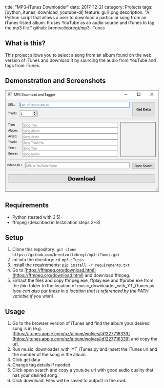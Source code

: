 title: "MP3-iTunes Downloader"
date: 2017-12-21
category: Projects
tags: [python, itunes, download, youtube-dl]
feature: gui1.png
description: "A Python script that allows a user to download a particular song from an iTunes-listed album. It uses YouTube as an audio source and iTunes to tag the mp3 file."
github: brentvollebregt/mp3-iTunes

## What is this?
This project allows you to select a song from an album found on the web version of iTunes and download it by sourcing the audio from YouTube and tags from iTunes.

## Demonstration and Screenshots
![GUI example](/posts/mp3-itunes-downloader/gui1.png)

## Requirements
* Python (tested with 3.5)
* ffmpeg (described in Installation steps 2+3)

## Setup
1. Clone this repository: `git clone https://github.com/brentvollebregt/mp3-iTunes.git`
2. cd into the directory: `cd mp3-iTunes`
3. Install the requirements: `pip install -r requirements.txt`
2. Go to [https://ffmpeg.org/download.html](https://ffmpeg.org/download.html) and download ffmpeg.
3. Extract the files and copy ffmpeg.exe, ffplay.exe and ffprobe.exe from the /bin folder to the location of music_downloader_with_YT_iTunes.py *(you can also put these in a location that is referenced by the PATH variable if you wish)*

## Usage
1. Go to the browser version of iTunes and find the album your desired song is in (e.g. [https://itunes.apple.com/nz/album/wolves/id1227716339](https://itunes.apple.com/nz/album/wolves/id1227716339) and copy the url.
2. Run music_downloader_with_YT_iTunes.py and insert the iTunes url and the number of the song in the album.
3. Click get data
4. Change tag details if needed
5. Click open search and copy a youtube url with good audio quality that has your desired song.
3. Click download. Files will be saved to output/ in the cwd.
